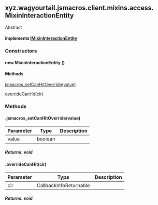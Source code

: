 

xyz.wagyourtail.jsmacros.client.mixins.access.MixinInteractionEntity
--------------------------------------------------------------------

Abstract
#### implements [IMixinInteractionEntity](1.9.2/xyz/wagyourtail/jsmacros/client/access/IMixinInteractionEntity.html)

### Constructors

#### new MixinInteractionEntity ()




#### Methods

[jsmacros\_setCanHitOverride(value)](#jsmacros_setCanHitOverride-boolean-)


[overrideCanHit(cir)](#overrideCanHit-CallbackInfoReturnable-)



### Methods

#### .jsmacros\_setCanHitOverride(value)

| Parameter | Type | Description |
|---|---|---|
| value | boolean |  |

##### Returns: void



#### .overrideCanHit(cir)

| Parameter | Type | Description |
|---|---|---|
| cir | CallbackInfoReturnable<Boolean> |  |

##### Returns: void




